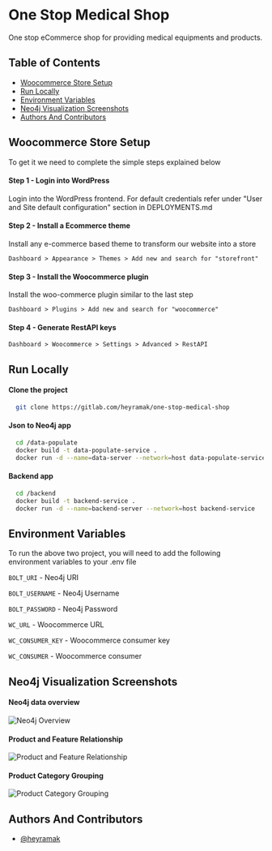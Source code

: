 
# One Stop Medical Shop

One stop eCommerce shop for providing medical equipments and products.


## Table of Contents
- [Woocommerce Store Setup](#woocommerce-store-setup)
- [Run Locally](#run-locally)
- [Environment Variables](#environment-variables)
- [Neo4j Visualization Screenshots](#neo4j-visualization-screenshots)
- [Authors And Contributors](#authors-and-contributors)
## Woocommerce Store Setup

To get it we need to complete the simple steps explained below
#### Step 1 - Login into WordPress
Login into the WordPress frontend. For default credentials refer under "User and Site default configuration" section in DEPLOYMENTS.md

#### Step 2 - Install a Ecommerce theme

Install any e-commerce based theme to transform our website into a store

```Dashboard > Appearance > Themes > Add new and search for "storefront"```

#### Step 3 - Install the Woocommerce plugin

Install the woo-commerce plugin similar to the last step

```Dashboard > Plugins > Add new and search for "woocommerce"```

#### Step 4 - Generate RestAPI keys

```Dashboard > Woocommerce > Settings > Advanced > RestAPI```
## Run Locally

#### Clone the project

```bash
  git clone https://gitlab.com/heyramak/one-stop-medical-shop
```
#### Json to Neo4j app

```bash
  cd /data-populate
  docker build -t data-populate-service .
  docker run -d --name=data-server --network=host data-populate-service
```
#### Backend app

```bash
  cd /backend
  docker build -t backend-service .
  docker run -d --name=backend-server --network=host backend-service
```


## Environment Variables

To run the above two project, you will need to add the following environment variables to your .env file

`BOLT_URI` - Neo4j URI

`BOLT_USERNAME` - Neo4j Username

`BOLT_PASSWORD` - Neo4j Password

`WC_URL` - Woocommerce URL

`WC_CONSUMER_KEY` - Woocommerce consumer key

`WC_CONSUMER` - Woocommerce consumer




## Neo4j Visualization Screenshots

#### Neo4j data overview 
![Neo4j Overview](https://gitlab.com/heyramak/one-stop-medical-shop/-/blob/main/assets/overview.png)

#### Product and Feature Relationship 
![Product and Feature Relationship](https://gitlab.com/heyramak/one-stop-medical-shop/-/blob/main/assets/product-and-feature-relationship.png)

#### Product Category Grouping
![Product Category Grouping](https://gitlab.com/heyramak/one-stop-medical-shop/-/blob/main/assets/product-grouping-according-to-category.png)


## Authors And Contributors

- [@heyramak](https://github.com/heyramak)

